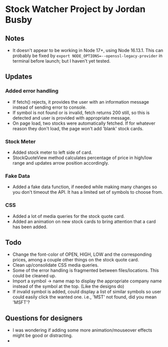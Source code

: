 # Stock Watcher Project by Jordan Busby

## Notes
- It doesn't appear to be working in Node 17+, using Node 16.13.1. This can probably be fixed by  `export NODE_OPTIONS=--openssl-legacy-provider` in terminal before launch; but I haven't yet tested.

## Updates

### Added error handling
- If fetch() rejects, it provides the user with an information message instead of sending error to console.
- If symbol is not found or is invalid, fetch returns 200 still, so this is detected and user is provided with appropriate message.
- On page load, two stocks were automatically fetched. If for whatever reason they don't load, the page won't add 'blank' stock cards.

### Stock Meter
- Added stock meter to left side of card.
- StockQuoteView method calculates percentage of price in high/low range and updates arrow position accordingly.

### Fake Data
- Added a fake data function, if needed while making many changes so you don't timeout the API. It has a limited set of symbols to choose from.

### CSS
- Added a lot of media queries for the stock quote card.
- Added an animation on new stock cards to bring attention that a card has been added.

## Todo
- Change the font-color of OPEN, HIGH, LOW and the corresponding prices, among a couple other things on the stock quote card. 
- Clean up/consolidate CSS media queries. 
- Some of the error handling is fragmented between files/locations. This could be cleaned up.
- Import a symbol -> name map to display the appropriate company name instead of the symbol at the top. (Like the designs do)
- If invalid symbol is added, could display a list of similar symbols so user could easily click the wanted one. i.e., 'MST' not found, did you mean 'MSFT'?


## Questions for designers
- I was wondering if adding some more animation/mouseover effects might be good or distracting.
- 